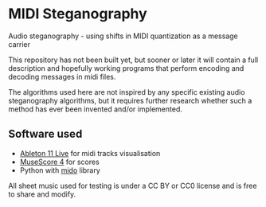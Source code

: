 # MIDI Steganography
Audio steganography - using shifts in MIDI quantization as a message carrier


This repository has not been built yet, but sooner or later it will contain a full description and hopefully working programs that perform encoding and decoding messages in midi files.

The algorithms used here are not inspired by any specific existing audio steganography algorithms, but it requires further research whether such a method has ever been invented and/or implemented.

## Software used
- [Ableton 11 Live](https://www.ableton.com) for midi tracks visualisation
- [MuseScore 4](https://musescore.org) for scores
- Python with [mido](https://pypi.org/project/mido/) library

All sheet music used for testing is under a CC BY or CC0 license and is free to share and modify.
